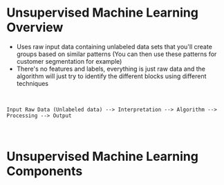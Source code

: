 # Unsupervised Machine Learning Overview

* Uses raw input data containing unlabeled data sets that you'll create groups based on similar patterns (You can then use these patterns for customer segmentation for example)
* There's no features and labels, everything is just raw data and the algorithm will just try to identify the different blocks using different techniques

<br>

```Text
Input Raw Data (Unlabeled data) --> Interpretation --> Algorithm --> Processing --> Output
```

<br>

# Unsupervised Machine Learning Components